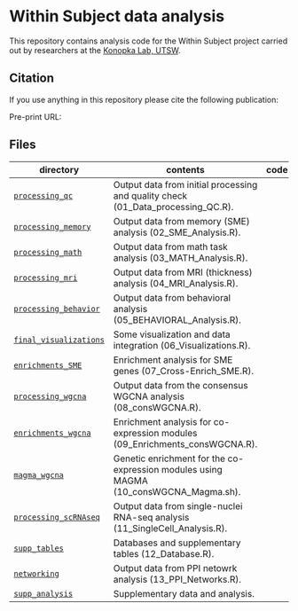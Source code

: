 Within Subject data analysis
==========================

This repository contains analysis code for the Within Subject project carried out by researchers at the [Konopka Lab, UTSW](http://konopkalab.org/).

## Citation

If you use anything in this repository please cite the following publication:

Pre-print URL: 

## Files

| directory | contents | code |
| --------- | -------- | -------- |
| [`processing_qc`](processing_qc/) | Output data from initial processing and quality check (01_Data_processing_QC.R). |
| [`processing_memory`](processing_memory/) | Output data from memory (SME) analysis (02_SME_Analysis.R). |
| [`processing_math`](processing_math/) | Output data from math task analysis (03_MATH_Analysis.R). |
| [`processing_mri`](processing_mri/) | Output data from MRI (thickness) analysis (04_MRI_Analysis.R). |
| [`processing_behavior`](processing_behavior/) | Output data from behavioral analysis (05_BEHAVIORAL_Analysis.R). |
| [`final_visualizations`](final_visualizations/) | Some visualization and data integration (06_Visualizations.R). |
| [`enrichments_SME`](enrichments_SME/) | Enrichment analysis for SME genes (07_Cross-Enrich_SME.R). |
| [`processing_wgcna`](processing_wgcna/) | Output data from the consensus WGCNA analysis (08_consWGCNA.R). |
| [`enrichments_wgcna`](enrichments_wgcna/) | Enrichment analysis for co-expression modules (09_Enrichments_consWGCNA.R). |
| [`magma_wgcna`](magma_wgcna/) | Genetic enrichment for the co-expression modules using MAGMA (10_consWGCNA_Magma.sh). |
| [`processing_scRNAseq`](processing_scRNAseq/) | Output data from single-nuclei RNA-seq analysis (11_SingleCell_Analysis.R). |
| [`supp_tables`](supp_tables/) | Databases and supplementary tables (12_Database.R). |
| [`networking`](networking/) | Output data from PPI netowrk analysis (13_PPI_Networks.R). |
| [`supp_analysis`](supp_analysis/) | Supplementary data and analysis. |
